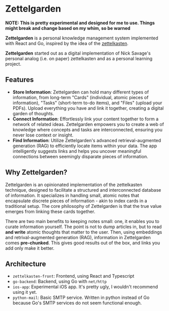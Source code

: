 # Zettelgarden

**NOTE: This is pretty experimental and designed for me to use. Things might break and change based on my whim, so be warned**

**Zettelgarden** is a personal knowledge management system implemented with React and Go, inspired by the idea of the [zettelkasten](https://zettelkasten.de/introduction/).

**Zettelgarden** started out as a digital implementation of Nick Savage's personal analog (i.e. on paper) zettelkasten and as a personal learning project.

## Features

- **Store Information**: Zettelgarden can hold many different types of information, from long-term "Cards" (individual, atomic pieces of information), "Tasks" (short-term to-do items), and "Files" (upload your PDFs). Upload everything you have and link it together, creating a digital garden of thoughts.
- **Connect Information**: Effortlessly link your content together to form a network of related ideas. Zettelgarden empowers you to create a web of knowledge where concepts and tasks are interconnected, ensuring you never lose context or insight.
- **Find Information**: Utilize Zettelgarden's advanced retrieval-augmented generation (RAG) to efficiently locate items within your data. The app intelligently suggests links and helps you uncover meaningful connections between seemingly disparate pieces of information.

## Why Zettelgarden?

Zettelgarden is an opinionated implementation of the zettelkasten technique, designed to facilitate a structured and interconnected database of information. It specializes in handling small, atomic notes that encapsulate discrete pieces of information - akin to index cards in a traditional setup. The core philosophy of Zettelgarden is that the true value emerges from linking these cards together.

There are two main benefits to keeping notes small: one, it enables you to curate information yourself. The point is not to dump articles in, but to read **and write** atomic thoughts that matter to the user. Then, using embeddings and retrival-augmented generation (RAG), information in Zettelgarden comes **pre-chunked**. This gives good results out of the box, and links you add only make it better.

## Architecture

- `zettelkasten-front`: Frontend, using React and Typescript
- `go-backend`: Backend, using Go with `net/http`
- `ios-app`: Experimental iOS app. It's pretty ugly, I wouldn't recommend using it yet.
- `python-mail`: Basic SMTP service. Written in python instead of Go because Go's SMTP services do not seem functional enough.
